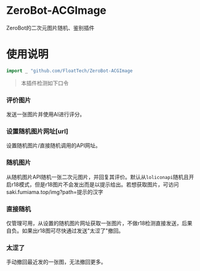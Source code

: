 # ZeroBot-ACGImage
ZeroBot的二次元图片随机、鉴别插件

# 使用说明

```go
import _ "github.com/FloatTech/ZeroBot-ACGImage
```
> 本插件检测如下口令

### 评价图片
发送一张图片并使用AI进行评分。

### 设置随机图片网址[url]
设置随机图片/直接随机调用的API网址。

### 随机图片
从随机图片API随机一张二次元图片，并回复其评价。默认从`loliconapi`随机且开启r18模式，但是r18图片不会发出而是以提示给出。若想获取图片，可访问saki.fumiama.top/img?path=提示的汉字

### 直接随机
仅管理可用，从设置的随机图片网址获取一张图片，不做r18检测直接发送，后果自负。如果出r18图可尽快通过发送"太涩了"撤回。

### 太涩了
手动撤回最近发的一张图，无法撤回更多。
